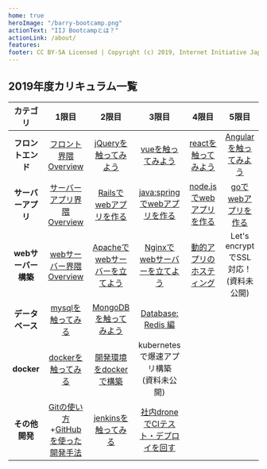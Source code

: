 ```yaml
---
home: true
heroImage: "/barry-bootcamp.png"
actionText: "IIJ Bootcampとは？"
actionLink: /about/
features:
footer: CC BY-SA Licensed | Copyright (c) 2019, Internet Initiative Japan Inc.
---
```


## 2019年度カリキュラム一覧

| カテゴリ | 1限目 | 2限目 | 3限目 | 4限目 | 5限目 |
|:--:|:--:|:--:|:--:|:--:|:--:|
| **フロントエンド** | [フロント界隈 Overview](/frontend/overview/) | [jQueryを触ってみよう](/frontend/jquery/) | [vueを触ってみよう](/frontend/vue/) | [reactを触ってみよう](/frontend/react/) | [Angularを触ってみよう](/frontend/angular/) |
| **サーバーアプリ** | [サーバーアプリ界隈 Overview](/server-app/overview/) | [Railsでwebアプリを作る](/server-app/rails/) | [java:springでwebアプリを作る](/server-app/java/) | [node.jsでwebアプリを作る](/server-app/node/) | [goでwebアプリを作る](/server-app/go/) |
| **webサーバー構築** | [webサーバー界隈 Overview](/web-server/overview/) | [Apacheでwebサーバーを立てよう](/web-server/apache/) | [Nginxでwebサーバーを立てよう](/web-server/nginx/) | [動的アプリのホスティング](/web-server/hosting/) | Let's encryptでSSL対応！<br>(資料未公開) |
| **データベース** | [mysqlを触ってみる](/database/mysql/) | [MongoDBを触ってみよう](/database/mongodb/) | [Database: Redis 編](/database/redis/) |
| **docker** | [dockerを触ってみる](/docker/docker/) | [開発環境をdockerで構築](/docker/docker-compose/) | kubernetesで爆速アプリ構築<br>(資料未公開) |
| **その他開発** | [Gitの使い方](/development/git/)+[GitHubを使った開発手法](/development/github/) | [jenkinsを触ってみる](/development/jenkins/) | [社内droneでCIテスト・デプロイを回す](/development/drone/) |

